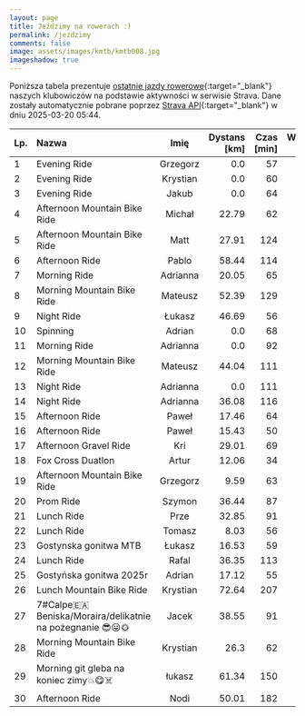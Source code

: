 ```yaml
---
layout: page
title: Jeździmy na rowerach :)
permalink: /jezdzimy
comments: false
image: assets/images/kmtb/kmtb008.jpg
imageshadow: true
---
```


Poniższa tabela prezentuje [ostatnie jazdy rowerowe](https://www.strava.com/clubs/336381){:target="_blank"} naszych klubowiczów na podstawie aktywności w serwisie Strava. Dane zostały automatycznie pobrane poprzez [Strava API](https://developers.strava.com/docs/reference/#api-Clubs-getClubActivitiesById){:target="_blank"} w dniu 2025-03-20 05:44.

Lp. | Nazwa | Imię | Dystans [km] | Czas [min] | Wysokość [m]
:--- | :--- | :---: | ---: | ---: | ---:
1|Evening Ride|Grzegorz|0.0|57|
2|Evening Ride|Krystian|0.0|60|
3|Evening Ride|Jakub|0.0|64|
4|Afternoon Mountain Bike Ride|Michał|22.79|62|80
5|Afternoon Mountain Bike Ride|Matt|27.91|124|291
6|Afternoon Ride|Pablo|58.44|114|261
7|Morning Ride|Adrianna|20.05|65|
8|Morning Mountain Bike Ride|Mateusz|52.39|129|166
9|Night Ride|Łukasz|46.69|56|
10|Spinning|Adrian|0.0|68|
11|Morning Ride|Adrianna|0.0|92|
12|Morning Mountain Bike Ride|Mateusz|44.04|111|133
13|Night Ride|Adrianna|0.0|111|
14|Night Ride|Adrianna|36.08|116|
15|Afternoon Ride|Paweł|17.46|64|56
16|Afternoon Ride|Paweł|15.43|50|62
17|Afternoon Gravel Ride|Kri|29.01|69|223
18|Fox Cross Duatlon|Artur|12.06|34|56
19|Afternoon Mountain Bike Ride|Grzegorz|9.59|63|142
20|Prom Ride|Szymon|36.44|87|90
21|Lunch Ride|Prze|32.85|91|225
22|Lunch Ride|Tomasz|8.03|56|148
23|Gostynska gonitwa MTB|Łukasz|16.53|59|183
24|Lunch Ride|Rafal|36.35|113|226
25|Gostyńska gonitwa 2025r|Adrian|17.12|55|176
26|Lunch Mountain Bike Ride|Krystian|72.64|207|386
27|7#Calpe🇪🇦Beniska/Moraira/delikatnie na pożegnanie 😎😛🌞|Jacek|38.55|91|506
28|Morning Mountain Bike Ride|Krystian|26.3|62|208
29|Morning git gleba na koniec zimy💥😋☠️|łukasz|61.34|150|382
30|Afternoon Ride|Nodi|50.01|182|355
